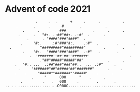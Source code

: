 # Advent of code 2021

                  .     .  .      +     .      .          .
         .       .      .     #       .           .
            .      .         ###            .      .      .
          .      .   "#:. .:##"##:. .:#"  .      .
              .      . "####"###"####"  .
           .     "#:.    .:#"###"#:.    .:#"  .        .       .
      .             "#########"#########"        .        .
            .    "#:.  "####"###"####"  .:#"   .       .
         .     .  "#######""##"##""#######"                  .
                    ."##"#####"#####"##"           .      .
        .   "#:. ...  .:##"###"###"##:.  ... .:#"     .
          .     "#######"##"#####"##"#######"      .     .
        .    .     "#####""#######""#####"    .      .
                .     "      000      "    .     .
           .         .   .   000     .        .       .
    .. .. ..................O000O........................ ......
